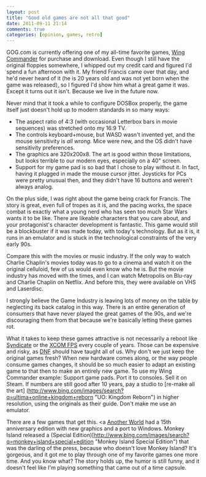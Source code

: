 ```yaml
---
layout: post
title: "Good old games are not all that good"
date: 2011-09-11 21:14
comments: true
categories: [opinion, games, retro]
---
```

GOG.com is currently offering one of my all-time favorite games, [Wing
Commander](http://www.gog.com/en/gamecard/wing_commander_1_2) for purchase and
download. Even though I still have the original floppies somewhere, I whipped
out my credit card and figured I'd spend a fun afternoon with it. My friend
Francis came over that day, and he'd never heard of it (he is 20 years old and
was not yet born when the game was released), so I figured I'd show him what a
great game it was. Except it turns out it isn't. Because we live in the future
now.

Never mind that it took a while to configure DOSBox properly, the game itself
just doesn't hold up to modern standards in so many ways:

* The aspect ratio of 4:3 (with occasional Letterbox bars in movie sequences) was stretched onto my 16:9 TV.
* The controls keyboard+mouse, but WASD wasn't invented yet, and the mouse sensitivity is <em>all wrong.</em> Mice were new, and the OS didn't have sensitivity preferences.
* The graphics are 320x200x8. The art is good within those limitations, but looks terrible to our modern eyes, especially on a 40" screen.
* Support for my game pad is so bad that I chose to play without it. In fact, having it plugged in made the mouse cursor jitter. Joysticks for PCs were pretty unusual then, and they didn't have 16 buttons and weren't always analog.

On the plus side, I was right about the game being crack for Francis. The story
is great, even full of tropes as it is, and the pacing works, the space combat
is exactly what a young nerd who has seen too much Star Wars wants it to be
like. There are likeable characters that you care about, and your protagonist's
character development is fantastic. This game would still be a blockbuster if it
was made today, with today's technology. But as it is, it runs in an emulator
and is stuck in the technological constraints of the very early 90s.

Compare this with the movies or music industry. If the only way to watch Charlie
Chaplin's movies today was to go to a cinema and watch it on the original
celluloid, few of us would even know who he is. But the movie industry has moved
with the times, and I can watch Metropolis on Blu-ray and Charlie Chaplin on
Netflix. And before this, they were available on VHS and Laserdisc.

I strongly believe the Game Industry is leaving lots of money on the table by
neglecting its back catalog in this way. There is an entire generation of
consumers that have never played the great games of the 90s, and we're
discouraging them from that because we're basically letting these games rot.

What it takes to keep these games attractive is not necessarily a reboot like
[Syndicate](http://www.vg247.com/2011/09/11/info-screens-on-starbreezes-syndicate-reboot-leak-onto-origin/
"Syndicate Reboot")
or the [XCOM
FPS](http://www.destructoid.com/xcom-reboot-announced-is-an-fps-170957.phtml
"X-COM Reboot") every
couple of years. Those can be expensive and risky, as
[DNF](http://www.dukenukemforever.com/ "Duke Nukem Forever") should have taught
all of us. Why don't we just keep the original games fresh? When new hardware
comes along, or the way people consume games changes, it should be so much
easier to adapt an existing game to that then to make an entirely new game. To
use my Wing Commander example: Support game pads. Port it to consoles.
Sell it on Steam. If numbers are still good after 10 years, pay a studio to [re-make all the art]
(http://www.bing.com/images/search?q=ultima+online+kingdom+reborn "UO: Kingdom Reborn")
in higher resolution, using the originals as their guide. Don't make me use an emulator.

There are a few games that get this. <a
[Another World](http://www.anotherworld.fr/anotherworld_uk/ "Another World") had a 15th
anniversary edition with new graphics and a port to Windows. Monkey Island
released a (Special Edition)[http://www.bing.com/images/search?q=monkey+island+special+edition "Monkey Island Special Edition")
that was the darling of the press, because who doesn't love Monkey Island? It's
gorgeous, and it got me to play through one of my favorite games one more time.
And you know what? The story holds up, the humor is still funny, and it doesn't
feel like I'm playing something that came out of a time capsule.
